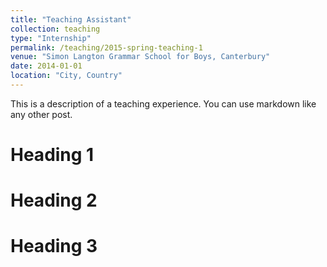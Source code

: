 ```yaml
---
title: "Teaching Assistant"
collection: teaching
type: "Internship"
permalink: /teaching/2015-spring-teaching-1
venue: "Simon Langton Grammar School for Boys, Canterbury"
date: 2014-01-01
location: "City, Country"
---
```


This is a description of a teaching experience. You can use markdown like any other post.

Heading 1
======

Heading 2
======

Heading 3
======
